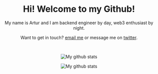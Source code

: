 <h1 align="center"> Hi! Welcome to my Github! </h1>
<p align="center">
My name is Artur and I am backend engineer by day, web3 enthusiast by night.
<br>

<p align="center">
Want to get in touch?
  <a target="_blank" href="mailto: artur@hnat.me">email me</a> or message me on <a target="_blank" href="https://twitter.com/messages/compose?recipient_id=1227556666406789120">twitter</a>.
<p>
<br>


<p align="center">
  <a><img src="https://github-readme-stats.vercel.app/api?username=rtunazzz&show_icons=true&theme=transparent&count_private=true&hide=contribs,prs,issues&title_color=ffada2" alt="My github stats"></a>
</p>

<p align="center">
  <a><img src="https://github-readme-streak-stats.herokuapp.com/?user=rtunazzz&date_format=M%20j%5B%2C%20Y%5D&theme=transparent&ring=ffada2&fire=ffada2&sideNums=46727C&sideLabels=46727C" alt="My github stats"></a>
</p>
